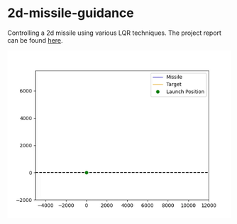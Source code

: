 # 2d-missile-guidance
Controlling a 2d missile using various LQR techniques. The project report can be found [here](assets/report.pdf).


![Demo](assets/simulation.gif)